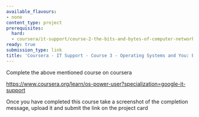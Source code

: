 ```yaml
---
available_flavours:
- none
content_type: project
prerequisites:
  hard:
  - coursera/it-support/course-2-the-bits-and-bytes-of-computer-networking
ready: true
submission_type: link
title: 'Coursera - IT Support - Course 3 - Operating Systems and You: Becoming a Power User'
---
```


Complete the above mentioned course on coursera

https://www.coursera.org/learn/os-power-user?specialization=google-it-support

Once you have completed this course take a screenshot of the completion message, upload it and submit the link on the project card